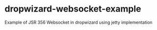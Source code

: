 # dropwizard-websocket-example
Example of JSR 356 Websocket in dropwizard using jetty implementation
